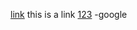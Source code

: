 
[link](https://docs.google.com/document/d/1eg64wHlF8ixv6HlR86s5yyQ_EHc8jRmQgeV7gO3lp9U/edit#) this is a link
[123](google.com123) -google